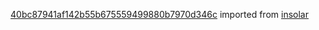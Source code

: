 [40bc87941af142b55b675559499880b7970d346c](https://github.com/insolar/insolar/commit/40bc87941af142b55b675559499880b7970d346c) imported from [insolar](https://github.com/insolar/insolar)
